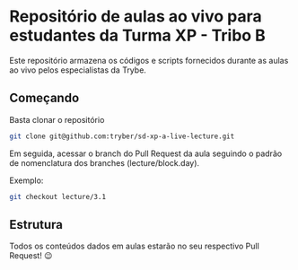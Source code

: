 # Repositório de aulas ao vivo para estudantes da Turma XP - Tribo B

Este repositório armazena os códigos e scripts fornecidos durante as aulas ao vivo pelos especialistas da Trybe.

## Começando

Basta clonar o repositório

```sh
git clone git@github.com:tryber/sd-xp-a-live-lecture.git
```

Em seguida, acessar o branch do Pull Request da aula seguindo o padrão de nomenclatura dos branches (lecture/block.day).

Exemplo:

```sh
git checkout lecture/3.1
```

## Estrutura

Todos os conteúdos dados em aulas estarão no seu respectivo Pull Request! 😉
